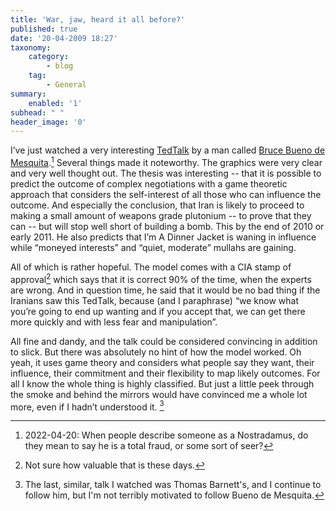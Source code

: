 ```yaml
---
title: 'War, jaw, heard it all before?'
published: true
date: '20-04-2009 18:27'
taxonomy:
    category:
        - blog
    tag:
        - General
summary:
    enabled: '1'
subhead: " "
header_image: '0'
---
```


I’ve just watched a very interesting [TedTalk](https://www.ted.com/talks/bruce_bueno_de_mesquita_a_prediction_for_the_future_of_iran) by a man called [Bruce Bueno de Mesquita](https://www.good.is/articles/the-new-nostradamus).[^1] Several things made it noteworthy. The graphics were very clear and very well thought out. The thesis was interesting -- that it is possible to predict the outcome of complex negotiations with a game theoretic approach that considers the self-interest of all those who can influence the outcome. And especially the conclusion, that Iran is likely to proceed to making a small amount of weapons grade plutonium -- to prove that they can -- but will stop well short of building a bomb. This by the end of 2010 or early 2011. He also predicts that I’m A Dinner Jacket is waning in influence while “moneyed interests” and “quiet, moderate” mullahs are gaining.

All of which is rather hopeful. The model comes with a CIA stamp of approval[^fn1] which says that it is correct 90% of the time, when the experts are wrong. And in question time, he said that it would be no bad thing if the Iranians saw this TedTalk, because (and I paraphrase) “we know what you’re going to end up wanting and if you accept that, we can get there more quickly and with less fear and manipulation”.

All fine and dandy, and the talk could be considered convincing in addition to slick. But there was absolutely no hint of how the model worked. Oh yeah, it uses game theory and considers what people say they want, their influence, their commitment and their flexibility to map likely outcomes. For all I know the whole thing is highly classified. But just a little peek through the smoke and behind the mirrors would have convinced me a whole lot more, even if I hadn’t understood it. [^fn2]

[^fn1]: Not sure how valuable that is these days. 

[^fn2]: The last, similar, talk I watched was Thomas Barnett's, and I continue to follow him, but I'm not terribly motivated to follow Bueno de Mesquita. 

[^1]: 2022-04-20: When people describe someone as a Nostradamus, do they mean to say he is a total fraud, or some sort of seer?

